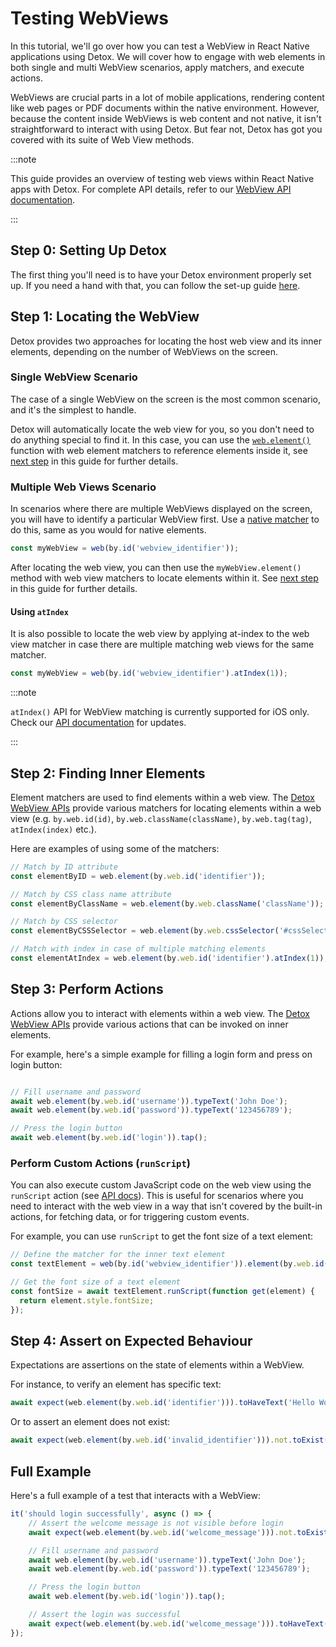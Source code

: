 # Testing WebViews

In this tutorial, we'll go over how you can test a WebView in React Native applications using Detox. We will cover how to engage with web elements in both single and multi WebView scenarios, apply matchers, and execute actions.

WebViews are crucial parts in a lot of mobile applications, rendering content like web pages or PDF documents within the native environment. However, because the content inside WebViews is web content and not native, it isn't straightforward to interact with using Detox. But fear not, Detox has got you covered with its suite of Web View methods.

:::note

This guide provides an overview of testing web views within React Native apps with Detox. For complete API details, refer to our [WebView API documentation][api].

:::

## Step 0: Setting Up Detox

The first thing you'll need is to have your Detox environment properly set up. If you need a hand with that, you can follow the set-up guide [here][setup].

## Step 1: Locating the WebView

Detox provides two approaches for locating the host web view and its inner elements, depending on the number of WebViews on the screen.

### Single WebView Scenario

The case of a single WebView on the screen is the most common scenario, and it's the simplest to handle.

Detox will automatically locate the web view for you, so you don't need to do anything special to find it.
In this case, you can use the [`web.element()`][webelementmatcher] function with web element matchers to reference elements inside it, see [next step][finding-inner-elements] in this guide for further details.

### Multiple Web Views Scenario

In scenarios where there are multiple WebViews displayed on the screen, you will have to identify a particular WebView first.
Use a [native matcher][native-matcher] to do this, same as you would for native elements.

```javascript
const myWebView = web(by.id('webview_identifier'));
```

After locating the web view, you can then use the `myWebView.element()` method with web view matchers to locate elements within it. See [next step][finding-inner-elements] in this guide for further details.

#### Using `atIndex`

It is also possible to locate the web view by applying at-index to the web view matcher in case there are multiple matching web views for the same matcher.

```javascript
const myWebView = web(by.id('webview_identifier').atIndex(1));
```

:::note

`atIndex()` API for WebView matching is currently supported for iOS only. Check our [API documentation][at-index-api] for updates.

:::

## Step 2: Finding Inner Elements

Element matchers are used to find elements within a web view. The [Detox WebView APIs][matchers-apis] provide various matchers for locating elements within a web view (e.g. `by.web.id(id)`, `by.web.className(className)`, `by.web.tag(tag)`, `atIndex(index)` etc.).

Here are examples of using some of the matchers:

```javascript
// Match by ID attribute
const elementByID = web.element(by.web.id('identifier'));

// Match by CSS class name attribute
const elementByClassName = web.element(by.web.className('className'));

// Match by CSS selector
const elementByCSSSelector = web.element(by.web.cssSelector('#cssSelector'));

// Match with index in case of multiple matching elements
const elementAtIndex = web.element(by.web.id('identifier').atIndex(1));
```

## Step 3: Perform Actions

Actions allow you to interact with elements within a web view. The [Detox WebView APIs][actions-apis] provide various actions that can be invoked on inner elements.

For example, here's a simple example for filling a login form and press on login button:

```javascript

// Fill username and password
await web.element(by.web.id('username')).typeText('John Doe');
await web.element(by.web.id('password')).typeText('123456789');

// Press the login button
await web.element(by.web.id('login')).tap();

```

### Perform Custom Actions (`runScript`)

You can also execute custom JavaScript code on the web view using the `runScript` action (see [API docs][run-script-api]).
This is useful for scenarios where you need to interact with the web view in a way that isn't covered by the built-in actions, for fetching data, or for triggering custom events.

For example, you can use `runScript` to get the font size of a text element:

```javascript
// Define the matcher for the inner text element
const textElement = web(by.id('webview_identifier')).element(by.web.id('text_element'));

// Get the font size of a text element
const fontSize = await textElement.runScript(function get(element) {
  return element.style.fontSize;
});
```

## Step 4: Assert on Expected Behaviour

Expectations are assertions on the state of elements within a WebView.

For instance, to verify an element has specific text:

```javascript
await expect(web.element(by.web.id('identifier'))).toHaveText('Hello World!');
```

Or to assert an element does not exist:

```javascript
await expect(web.element(by.web.id('invalid_identifier'))).not.toExist();
```

## Full Example

Here's a full example of a test that interacts with a WebView:

```javascript
it('should login successfully', async () => {
    // Assert the welcome message is not visible before login
    await expect(web.element(by.web.id('welcome_message'))).not.toExist();

    // Fill username and password
    await web.element(by.web.id('username')).typeText('John Doe');
    await web.element(by.web.id('password')).typeText('123456789');

    // Press the login button
    await web.element(by.web.id('login')).tap();

    // Assert the login was successful
    await expect(web.element(by.web.id('welcome_message'))).toHaveText('Welcome, John Doe!');
});
```

[setup]: ../introduction/environment-setup.md
[api]: ../api/webviews.md
[native-matcher]: ../api/matchers.md
[content-editable]: https://developer.mozilla.org/en-US/docs/Web/API/HTMLElement/contentEditable
[webelementmatcher]: ../api/webviews.md#webelementmatcher
[matchers-apis]: ../api/webviews.md#matchers
[actions-apis]: ../api/webviews.md#actions
[run-script-api]: ../api/webviews.md#runscriptscript-args
[finding-inner-elements]: #step-2-finding-inner-elements
[at-index-api]: ../api/webviews.md#webnativematcheratindexindexelementmatcher
